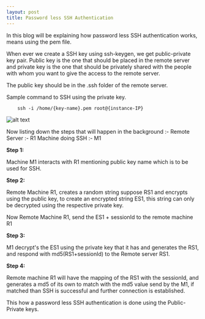 ```yaml
---
layout: post
title: Password less SSH Authentication
---
```


In this blog will be explaining how password less SSH authentication works, means using the pem file.

When ever we create a SSH key using ssh-keygen, we get public-private key pair. 
Public key is the one that should be placed in the remote server and private key is the one that should be privately shared with the people with whom you want to give the access to the remote server.

The public key should be in the .ssh folder of the remote server.

Sample command to SSH using the private key.

        ssh -i /home/{key-name}.pem root@{instance-IP}

![alt text](https://nkgupta1989.github.io/images/SSHAuthentication.png "Password less SSH Authentication")


Now listing down the steps that will happen in the background :-
Remote Server :- R1
Machine doing SSH :- M1

 __Step 1:__
  
 Machine M1 interacts with R1 mentioning public key name which is to be used for SSH.
 
 
 __Step 2:__
  
 Remote Machine R1, creates a random string suppose RS1 and encrypts using the public key, to create an encrypted string ES1, this string can only be decrypted using the respective private key.
 
 Now Remote Machine R1, send the ES1 + sessionId to the remote machine R1
 
 
 __Step 3:__    
 
 M1 decrypt's the ES1 using the private key that it has and generates the RS1, and respond with md5(RS1+sessionId) to the Remote server RS1.
 
 
 __Step 4:__    
 
 Remote machine R1 will have the mapping of the RS1 with the sessionId, and generates a md5 of its own to match with the md5 value send by the M1, if matched than SSH is successful and further connection is established. 
 
 
This how a password less SSH authentication is done using the Public-Private keys.